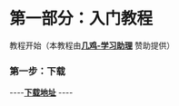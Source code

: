 # 第一部分：入门教程  
教程开始（本教程由[**几鸡-学习助理**](https://j01.space/waf/rkk02) 赞助提供）
### 第一步：下载  
----[**下载地址**]() ----  
